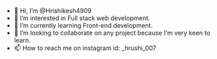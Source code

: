 - 👋 Hi, I’m @Hrishikesh4909
- 👀 I’m interested in Full stack web development.
- 🌱 I’m currently learning Front-end development.
- 💞️ I’m looking to collaborate on any project because I'm very keen to learn.
- 📫 How to reach me on instagram id: _hrushi_007

<!---
Hrishikesh4909/Hrishikesh4909 is a ✨ special ✨ repository because its `README.md` (this file) appears on your GitHub profile.
You can click the Preview link to take a look at your changes.
--->
